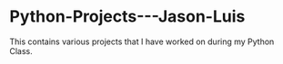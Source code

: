 # Python-Projects---Jason-Luis
This contains various projects that I have worked on during my Python Class. 
